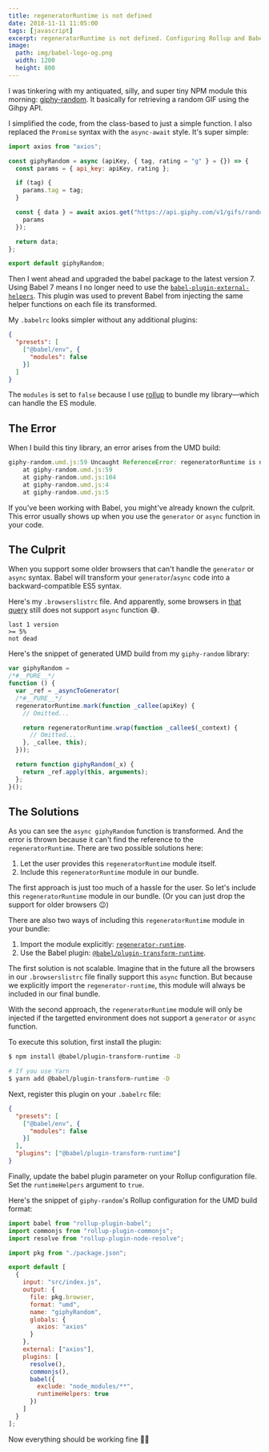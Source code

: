 ```yaml
---
title: regeneratorRuntime is not defined
date: 2018-11-11 11:05:00
tags: [javascript]
excerpt: regeneratorRuntime is not defined. Configuring Rollup and Babel to transform Async function into a backward compatible ES5 code.
image:
  path: img/babel-logo-og.png
  width: 1200
  height: 800
---
```

I was tinkering with my antiquated, silly, and super tiny NPM module this morning: [giphy-random](https://github.com/risan/giphy-random). It basically for retrieving a random GIF using the Gihpy API.

I simplified the code, from the class-based to just a simple function. I also replaced the `Promise` syntax with the `async-await` style. It's super simple:

```js
import axios from "axios";

const giphyRandom = async (apiKey, { tag, rating = "g" } = {}) => {
  const params = { api_key: apiKey, rating };

  if (tag) {
    params.tag = tag;
  }

  const { data } = await axios.get("https://api.giphy.com/v1/gifs/random", {
    params
  });

  return data;
};

export default giphyRandom;
```

Then I went ahead and upgraded the babel package to the latest version 7. Using Babel 7 means I no longer need to use the [`babel-plugin-external-helpers`](https://www.npmjs.com/package/babel-plugin-external-helpers). This plugin was used to prevent Babel from injecting the same helper functions on each file its transformed.

My `.babelrc` looks simpler without any additional plugins:

```json
{
  "presets": [
    ["@babel/env", {
      "modules": false
    }]
  ]
}
```

The `modules` is set to `false` because I use [rollup](https://rollupjs.org/) to bundle my library—which can handle the ES module.

## The Error

When I build this tiny library, an error arises from the UMD build:

```js
giphy-random.umd.js:59 Uncaught ReferenceError: regeneratorRuntime is not defined
    at giphy-random.umd.js:59
    at giphy-random.umd.js:104
    at giphy-random.umd.js:4
    at giphy-random.umd.js:5
```

If you've been working with Babel, you might've already known the culprit. This error usually shows up when you use the `generator` or `async` function in your code.

## The Culprit

When you support some older browsers that can't handle the `generator` or `async` syntax. Babel will transform your `generator`/`async` code into a backward-compatible ES5 syntax.

Here's my `.browserslistrc` file. And apparently, some browsers in [that query](https://browserl.ist/?q=last+1+version%2C+%3E%3D+5%25%2C+not+dead) still does not support `async` function 😅.

```
last 1 version
>= 5%
not dead
```

Here's the snippet of generated UMD build from my `giphy-random` library:

```js
var giphyRandom =
/*#__PURE__*/
function () {
  var _ref = _asyncToGenerator(
  /*#__PURE__*/
  regeneratorRuntime.mark(function _callee(apiKey) {
    // Omitted...

    return regeneratorRuntime.wrap(function _callee$(_context) {
      // Omitted...
    }, _callee, this);
  }));

  return function giphyRandom(_x) {
    return _ref.apply(this, arguments);
  };
}();
```

## The Solutions

As you can see the `async giphyRandom` function is transformed. And the error is thrown because it can't find the reference to the `regeneratorRuntime`. There are two possible solutions here:

1. Let the user provides this `regeneratorRuntime` module itself.
2. Include this `regeneratorRuntime` module in our bundle.

The first approach is just too much of a hassle for the user. So let's include this `regeneratorRuntime` module in our bundle. (Or you can just drop the support for older browsers 😉)

There are also two ways of including this `regeneratorRuntime` module in your bundle:

1. Import the module explicitly: [`regenerator-runtime`](https://github.com/facebook/regenerator/tree/master/packages/regenerator-runtime).
2. Use the Babel plugin: [`@babel/plugin-transform-runtime`](https://babeljs.io/docs/en/babel-plugin-transform-runtime).

The first solution is not scalable. Imagine that in the future all the browsers in our `.browserslistrc` file finally support this `async` function. But because we explicitly import the `regenerator-runtime`, this module will always be included in our final bundle.

With the second approach, the `regeneratorRuntime` module will only be injected if the targetted environment does not support a `generator` or `async` function.

To execute this solution, first install the plugin:

```bash
$ npm install @babel/plugin-transform-runtime -D

# If you use Yarn
$ yarn add @babel/plugin-transform-runtime -D
```

Next, register this plugin on your `.babelrc` file:

```json
{
  "presets": [
    ["@babel/env", {
      "modules": false
    }]
  ],
  "plugins": ["@babel/plugin-transform-runtime"]
}
```
Finally, update the babel plugin parameter on your Rollup configuration file. Set the `runtimeHelpers` argument to `true`.

Here's the snippet of `giphy-random`'s Rollup configuration for the UMD build format:

```js
import babel from "rollup-plugin-babel";
import commonjs from "rollup-plugin-commonjs";
import resolve from "rollup-plugin-node-resolve";

import pkg from "./package.json";

export default [
  {
    input: "src/index.js",
    output: {
      file: pkg.browser,
      format: "umd",
      name: "giphyRandom",
      globals: {
        axios: "axios"
      }
    },
    external: ["axios"],
    plugins: [
      resolve(),
      commonjs(),
      babel({
        exclude: "node_modules/**",
        runtimeHelpers: true
      })
    ]
  }
];
```

Now everything should be working fine 👌🏻
